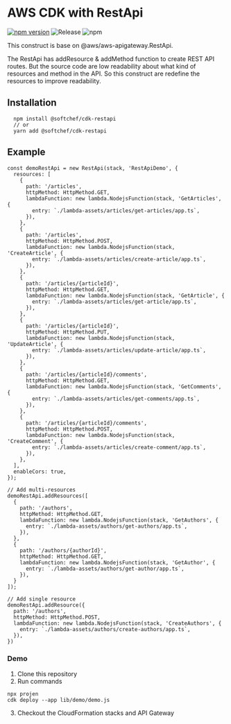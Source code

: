 # AWS CDK with RestApi

[![npm version](https://badge.fury.io/js/%40softchef%2Fcdk-restapi.svg)](https://badge.fury.io/js/%40softchef%2Fcdk-restapi)
![Release](https://github.com/SoftChef/cdk-restapi/workflows/Release/badge.svg)
![npm](https://img.shields.io/npm/dt/@softchef/cdk-restapi?label=NPM%20Downloads&color=orange)

This construct is base on @aws/aws-apigateway.RestApi.

The RestApi has addResource & addMethod function to create REST API routes. But the source code are low readability about what kind of resources and method in the API. So this construct are redefine the resources to improve readability.

## Installation

```
  npm install @softchef/cdk-restapi
  // or
  yarn add @softchef/cdk-restapi
```

## Example
```
const demoRestApi = new RestApi(stack, 'RestApiDemo', {
  resources: [
    {
      path: '/articles',
      httpMethod: HttpMethod.GET,
      lambdaFunction: new lambda.NodejsFunction(stack, 'GetArticles', {
        entry: `./lambda-assets/articles/get-articles/app.ts`,
      }),
    },
    {
      path: '/articles',
      httpMethod: HttpMethod.POST,
      lambdaFunction: new lambda.NodejsFunction(stack, 'CreateArticle', {
        entry: `./lambda-assets/articles/create-article/app.ts`,
      }),
    },
    {
      path: '/articles/{articleId}',
      httpMethod: HttpMethod.GET,
      lambdaFunction: new lambda.NodejsFunction(stack, 'GetArticle', {
        entry: `./lambda-assets/articles/get-article/app.ts`,
      }),
    },
    {
      path: '/articles/{articleId}',
      httpMethod: HttpMethod.PUT,
      lambdaFunction: new lambda.NodejsFunction(stack, 'UpdateArticle', {
        entry: `./lambda-assets/articles/update-article/app.ts`,
      }),
    },
    {
      path: '/articles/{articleId}/comments',
      httpMethod: HttpMethod.GET,
      lambdaFunction: new lambda.NodejsFunction(stack, 'GetComments', {
        entry: `./lambda-assets/articles/get-comments/app.ts`,
      }),
    },
    {
      path: '/articles/{articleId}/comments',
      httpMethod: HttpMethod.POST,
      lambdaFunction: new lambda.NodejsFunction(stack, 'CreateComment', {
        entry: `./lambda-assets/articles/create-comment/app.ts`,
      }),
    },
  ],
  enableCors: true,
});

// Add multi-resources
demoRestApi.addResources([
  {
    path: '/authors',
    httpMethod: HttpMethod.GET,
    lambdaFunction: new lambda.NodejsFunction(stack, 'GetAuthors', {
      entry: `./lambda-assets/authors/get-authors/app.ts`,
    }),
  },
  {
    path: '/authors/{authorId}',
    httpMethod: HttpMethod.GET,
    lambdaFunction: new lambda.NodejsFunction(stack, 'GetAuthor', {
      entry: `./lambda-assets/authors/get-author/app.ts`,
    }),
  }
]);

// Add single resource
demoRestApi.addResource({
  path: '/authors',
  httpMethod: HttpMethod.POST,
  lambdaFunction: new lambda.NodejsFunction(stack, 'CreateAuthors', {
    entry: `./lambda-assets/authors/create-authors/app.ts`,
  }),
})

```



### Demo

1. Clone this repository
2. Run commands
```
npx projen
cdk deploy --app lib/demo/demo.js
```
3. Checkout the CloudFormation stacks and API Gateway
